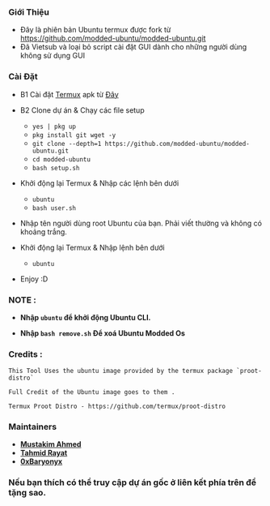 ### Giới Thiệu 

- Đây là phiên bản Ubuntu termux được fork từ https://github.com/modded-ubuntu/modded-ubuntu.git
- Đã Vietsub và loại bỏ script cài đặt GUI dành cho những người dùng không sử dụng GUI
### Cài Đặt 
- B1 Cài đặt [Termux](https://termux.com) apk từ [Đây](https://f-droid.org/repo/com.termux_118.apk)
- B2 Clone dự án & Chạy các file setup

  - `yes | pkg up`
  - `pkg install git wget -y`
  - `git clone --depth=1 https://github.com/modded-ubuntu/modded-ubuntu.git`
  - `cd modded-ubuntu`
  - `bash setup.sh`

- Khởi động lại Termux & Nhập các lệnh bên dưới

   - `ubuntu`
   - `bash user.sh`

- Nhập tên người dùng root Ubuntu của bạn. Phải viết thường và không có khoảng trắng.

- Khởi động lại Termux & Nhập lệnh bên dưới

   - `ubuntu` 
- Enjoy :D

### NOTE :

- **Nhập `ubuntu` để khởi động Ubuntu CLI.**

- **Nhập `bash remove.sh` Để xoá Ubuntu Modded Os**


### Credits : 

```
This Tool Uses the ubuntu image provided by the termux package `proot-distro` 

Full Credit of the Ubuntu image goes to them .

Termux Proot Distro - https://github.com/termux/proot-distro
```

### Maintainers

- [**Mustakim Ahmed**](https://github.com/BDhackers009)
- [**Tahmid Rayat**](https://github.com/htr-tech)
- [**0xBaryonyx**](https://github.com/Mahfuz-THBD)


### Nếu bạn thích có thể truy cập dự án gốc ở liên kết phía trên để tặng sao.

